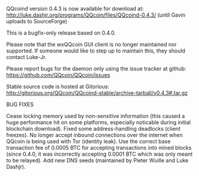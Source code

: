 QQcoind version 0.4.3 is now available for download at:
http://luke.dashjr.org/programs/QQcoin/files/QQcoind-0.4.3/ (until Gavin uploads to SourceForge)

This is a bugfix-only release based on 0.4.0.

Please note that the wxQQcoin GUI client is no longer maintained nor supported. If someone would like to step up to maintain this, they should contact Luke-Jr.

Please report bugs for the daemon only using the issue tracker at github:
https://github.com/QQcoin/QQcoin/issues

Stable source code is hosted at Gitorious:
http://gitorious.org/QQcoin/QQcoind-stable/archive-tarball/v0.4.3#.tar.gz

BUG FIXES

Cease locking memory used by non-sensitive information (this caused a huge performance hit on some platforms, especially noticable during initial blockchain download).
Fixed some address-handling deadlocks (client freezes).
No longer accept inbound connections over the internet when QQcoin is being used with Tor (identity leak).
Use the correct base transaction fee of 0.0005 BTC for accepting transactions into mined blocks (since 0.4.0, it was incorrectly accepting 0.0001 BTC which was only meant to be relayed).
Add new DNS seeds (maintained by Pieter Wuille and Luke Dashjr).

